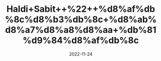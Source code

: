 ---
title: 'Haldi+Sabit++%22++%d8%af%db%8c%d8%b3%db%8c+%d8%ab%d8%a7%d8%a8%d8%aa+%db%81%d9%84%d8%af%db%8c'
date: '2022-11-24' 
metatag: '' 
inventory: '0' 
draft: false 
# meta description 
shortDescripton: 'Tumeric+%22+It+can+boost+brain-derived+neurotrophic+factor.It+may+lower+your+risk+of+heart+disease'
description: 'Spices+%d9%85%d8%b5%d8%a7%d9%84%d8%ad%db%92'
longdescription: ''
tags: ''
brand: ''
subCategory: ''
unit: '250 gm-Pk'
sellCount: '0'
featured: False
# product Price
price: '100.0'
# Product Short Description
shortDescription: 'Tumeric+%22+It+can+boost+brain-derived+neurotrophic+factor.It+may+lower+your+risk+of+heart+disease'
productID: 'ED93FF92-5624-ED11-9968-005056B3A416'
type: 'products'
category: 'Spices+%d9%85%d8%b5%d8%a7%d9%84%d8%ad%db%92' 
thumnailproduct: 'https://eraconnect.blob.core.windows.net/product-images/aminsaddiquidawakhana/ED93FF92-5624-ED11-9968-005056B3A416.webp' 
images:
  - image: 'https://eraconnect.blob.core.windows.net/product-images/aminsaddiquidawakhana/ED93FF92-5624-ED11-9968-005056B3A416.webp'  
Variants:
---